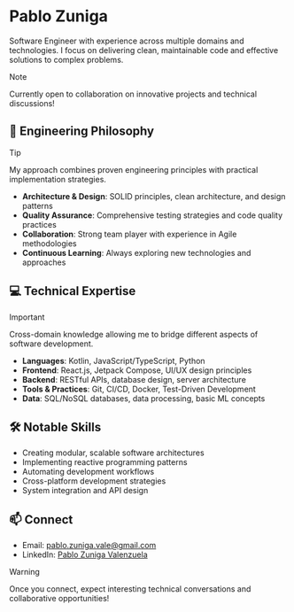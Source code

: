 # Pablo Zuniga

Software Engineer with experience across multiple domains and technologies. I focus on delivering clean, maintainable code and effective solutions to complex problems.

> [!NOTE]
> Currently open to collaboration on innovative projects and technical discussions!

## 🚀 Engineering Philosophy

> [!TIP]
> My approach combines proven engineering principles with practical implementation strategies.

- **Architecture & Design**: SOLID principles, clean architecture, and design patterns
- **Quality Assurance**: Comprehensive testing strategies and code quality practices
- **Collaboration**: Strong team player with experience in Agile methodologies
- **Continuous Learning**: Always exploring new technologies and approaches

## 💻 Technical Expertise

> [!IMPORTANT]
> Cross-domain knowledge allowing me to bridge different aspects of software development.

- **Languages**: Kotlin, JavaScript/TypeScript, Python
- **Frontend**: React.js, Jetpack Compose, UI/UX design principles
- **Backend**: RESTful APIs, database design, server architecture
- **Tools & Practices**: Git, CI/CD, Docker, Test-Driven Development
- **Data**: SQL/NoSQL databases, data processing, basic ML concepts

## 🛠 Notable Skills

- Creating modular, scalable software architectures
- Implementing reactive programming patterns
- Automating development workflows
- Cross-platform development strategies
- System integration and API design

## 📫 Connect

- Email: pablo.zuniga.vale@gmail.com
- LinkedIn: [Pablo Zuniga Valenzuela](https://www.linkedin.com/in/pablozunigavalenzuela/)

> [!WARNING]
> Once you connect, expect interesting technical conversations and collaborative opportunities!
